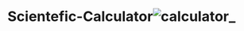 # Scientefic-Calculator![calculator_](https://user-images.githubusercontent.com/77466728/158490425-c42181be-83ca-4eb7-8edf-76404dd2149b.png)
